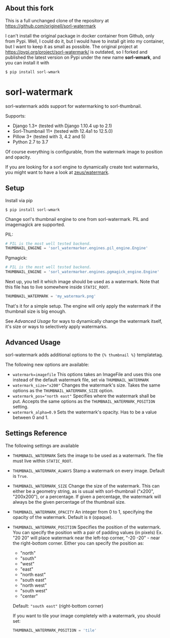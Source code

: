 ## About this fork
This is a full unchanged clone of the repository at https://github.com/originell/sorl-watermark 
 
I can't install the original package in docker container from Github, only from Pypi. Well, I could do it, but I would 
have to install git into my container, but I want to keep it as small as possible. The original project 
at https://pypi.org/project/sorl-watermark/ is outdated, so I forked and published the latest version on Pypi under 
the new name **sorl-wmark**, and you can install it with

    $ pip install sorl-wmark

# sorl-watermark

sorl-watermark adds support for watermarking to sorl-thumbnail.

Supports:

* Django 1.3+ (tested with Django 1.10.4 up to 2.1)
* Sorl-Thumbnail 11+ (tested with 12.4a1 to 12.5.0)
* Pillow 3+ (tested with 3, 4.2 and 5)
* Python 2.7 to 3.7

Of course everything is configurable, from the watermark image to position and
opacity.

If you are looking for a sorl engine to dynamically create text watermarks,
you might want to have a look at [zeus/watermark](https://bitbucket.org/zeus/watermarker/overview).

## Setup

Install via pip

    $ pip install sorl-wmark

Change sorl's thumbnail engine to one from sorl-watermark. PIL and imagemagick are
supported.

PIL:

```python
# PIL is the most well tested backend.
THUMBNAIL_ENGINE = 'sorl_watermarker.engines.pil_engine.Engine'
```

Pgmagick:

```python
# PIL is the most well tested backend.
THUMBNAIL_ENGINE = 'sorl_watermarker.engines.pgmagick_engine.Engine'
```

Next up, you tell it which image should be used as a watermark. Note that this file
has to live somewhere inside `STATIC_ROOT`.

```python
THUMBNAIL_WATERMARK = 'my_watermark.png'
```

That's it for a simple setup. The engine will only apply the watermark if the
thumbnail size is big enough.

See _Advanced Usage_ for ways to dynamically change the watermark itself, it's size
or ways to selectively apply watermarks.

## Advanced Usage

sorl-watermark adds additional options to the `{% thumbnail %}` templatetag.

The following new options are available:

* `watermark=imagefile`
  This options takes an ImageFile and uses this one instead of the default
  watermark file, set via `THUMBNAIL_WATERMARK`
* `watermark_size="x200"`
  Changes the watermark's size. Takes the same options as the
  `THUMBNAIL_WATERMARK_SIZE` option.
* `watermark_pos="north east"`
  Specifies where the watermark shall be put. Accepts the same options as the
  `THUMBNAIL_WATERMARK_POSITION` setting.
* `watermark_alpha=0.9`
  Sets the watermark's opacity. Has to be a value between 0 and 1.

## Settings Reference

The following settings are available

* `THUMBNAIL_WATERMARK`
  Sets the image to be used as a watermark. The file must live within `STATIC_ROOT`.

* `THUMBNAIL_WATERMARK_ALWAYS`
  Stamp a watermark on every image.
  Default is `True`.

* `THUMBNAIL_WATERMARK_SIZE`
  Change the size of the watermark. This can either be a geometry string, as is usual
  with sorl-thumbnail ("x200", "200x200"), or a percentage. If given a percentage,
  the watermark will always be the given percentage of the thumbnail size.

* `THUMBNAIL_WATERMARK_OPACITY`
  An integer from 0 to 1, specifying the opacity of the watermark.
  Default is `0` (opaque).

* `THUMBNAIL_WATERMARK_POSITION`
  Specifies the position of the watermark. You can specify the position with a pair
  of padding values (in pixels) Ex. "20 20" will place watermark near the left-top
  corner, "-20 -20" - near the right-bottom corner.
  Either you can specify the position as:

    * "north"
    * "south"
    * "west"
    * "east"
    * "north east"
    * "south east"
    * "north west"
    * "south west"
    * "center"

  Default: `"south east"` (right-bottom corner)

  If you want to tile your image completely with a watermark, you should set:

    ```python
    THUMBNAIL_WATERMARK_POSITION = 'tile'
    ```
